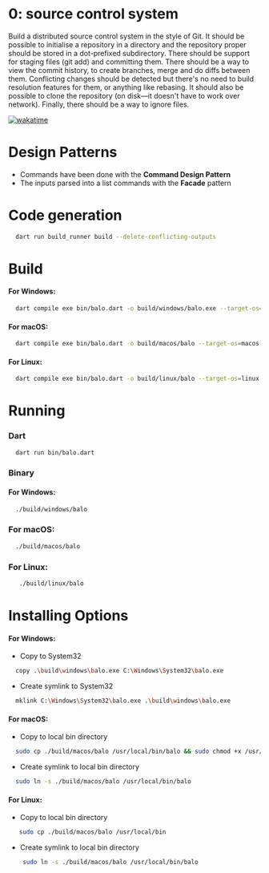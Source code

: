 # 0: source control system

Build a distributed source control system in the style of Git. It should be possible to initialise a repository in a directory and the repository proper should be stored in a dot-prefixed subdirectory. There should be support for staging files (git add) and committing them. There should be a way to view the commit history, to create branches, merge and do diffs between them. Conflicting changes should be detected but there's no need to build resolution features for them, or anything like rebasing. It should also be possible to clone the repository (on disk—it doesn't have to work over network). Finally, there should be a way to ignore files.

[![wakatime](https://wakatime.com/badge/user/e508bec6-f1ed-42e9-a365-8c4e69c8dd19/project/bff0792d-4b5a-4003-98b3-d9e75973114d.svg)](https://wakatime.com/badge/user/e508bec6-f1ed-42e9-a365-8c4e69c8dd19/project/bff0792d-4b5a-4003-98b3-d9e75973114d)
# Design Patterns
- Commands have been done with the **Command Design Pattern**
- The inputs parsed into a list commands with the **Facade** pattern

# Code generation
```bash
  dart run build_runner build --delete-conflicting-outputs
```

# Build
#### For Windows: 
```bash
  dart compile exe bin/balo.dart -o build/windows/balo.exe --target-os=windows
```
#### For macOS: 
```bash
  dart compile exe bin/balo.dart -o build/macos/balo --target-os=macos
```
#### For Linux:
```bash
  dart compile exe bin/balo.dart -o build/linux/balo --target-os=linux
```

# Running

### Dart
```bash
  dart run bin/balo.dart
```

### Binary
#### For Windows:
```bash
  ./build/windows/balo
```
### For macOS:
```bash
  ./build/macos/balo
```
### For Linux:
```bash
   ./build/linux/balo
```

# Installing Options
#### For Windows:
- Copy to System32
```bash
  copy .\build\windows\balo.exe C:\Windows\System32\balo.exe
```

- Create symlink to System32
```bash
  mklink C:\Windows\System32\balo.exe .\build\windows\balo.exe 
```

#### For macOS:
- Copy to local bin directory
```bash
  sudo cp ./build/macos/balo /usr/local/bin/balo && sudo chmod +x /usr/local/bin/balo
```
- Create symlink to local bin directory
```bash
  sudo ln -s ./build/macos/balo /usr/local/bin/balo 
```

#### For Linux:
- Copy to local bin directory
```bash
   sudo cp ./build/macos/balo /usr/local/bin
```

- Create symlink to local bin directory
```bash
    sudo ln -s ./build/macos/balo /usr/local/bin/balo
```


